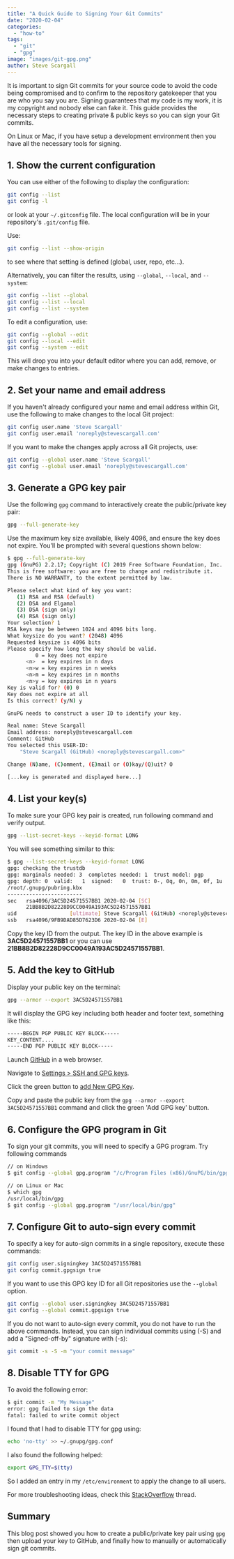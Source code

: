 ```yaml
---
title: "A Quick Guide to Signing Your Git Commits"
date: "2020-02-04"
categories: 
  - "how-to"
tags: 
  - "git"
  - "gpg"
image: "images/git-gpg.png"
author: Steve Scargall
---
```


It is important to sign Git commits for your source code to avoid the code being compromised and to confirm to the repository gatekeeper that you are who you say you are. Signing guarantees that my code is my work, it is my copyright and nobody else can fake it. This guide provides the necessary steps to creating private & public keys so you can sign your Git commits.

On Linux or Mac, if you have setup a development environment then you have all the necessary tools for signing.

## 1\. Show the current configuration

You can use either of the following to display the configuration:

```bash
git config --list
git config -l
```

or look at your `~/.gitconfig` file. The local configuration will be in your repository's `.git/config` file.

Use:

```bash
git config --list --show-origin
```

to see where that setting is defined (global, user, repo, etc...).

Alternatively, you can filter the results, using `--global`, `--local`, and `--system`:

```bash
git config --list --global
git config --list --local
git config --list --system
```

To edit a configuration, use:

```bash
git config --global --edit
git config --local --edit
git config --system --edit
```

This will drop you into your default editor where you can add, remove, or make changes to entries.

## 2\. Set your name and email address

If you haven't already configured your name and email address within Git, use the following to make changes to the local Git project:

```bash
git config user.name 'Steve Scargall'
git config user.email 'noreply@stevescargall.com'
```

If you want to make the changes apply across all Git projects, use:

```bash
git config --global user.name 'Steve Scargall'
git config --global user.email 'noreply@stevescargall.com'
```

## 3\. Generate a GPG key pair

Use the following `gpg` command to interactively create the public/private key pair:

```bash
gpg --full-generate-key
```

Use the maximum key size available, likely 4096, and ensure the key does not expire. You'll be prompted with several questions shown below:

```bash
$ gpg --full-generate-key
gpg (GnuPG) 2.2.17; Copyright (C) 2019 Free Software Foundation, Inc.
This is free software: you are free to change and redistribute it.
There is NO WARRANTY, to the extent permitted by law.

Please select what kind of key you want:
   (1) RSA and RSA (default)
   (2) DSA and Elgamal
   (3) DSA (sign only)
   (4) RSA (sign only)
Your selection? 1
RSA keys may be between 1024 and 4096 bits long.
What keysize do you want? (2048) 4096
Requested keysize is 4096 bits
Please specify how long the key should be valid.
         0 = key does not expire
      <n>  = key expires in n days
      <n>w = key expires in n weeks
      <n>m = key expires in n months
      <n>y = key expires in n years
Key is valid for? (0) 0
Key does not expire at all
Is this correct? (y/N) y

GnuPG needs to construct a user ID to identify your key.

Real name: Steve Scargall
Email address: noreply@stevescargall.com
Comment: GitHub
You selected this USER-ID:
    "Steve Scargall (GitHub) <noreply@stevescargall.com>"

Change (N)ame, (C)omment, (E)mail or (O)kay/(Q)uit? O

[...key is generated and displayed here...]
```

## 4\. List your key(s)

To make sure your GPG key pair is created, run following command and verify output.

```bash
gpg --list-secret-keys --keyid-format LONG
```

You will see something similar to this:

```bash
$ gpg --list-secret-keys --keyid-format LONG
gpg: checking the trustdb
gpg: marginals needed: 3  completes needed: 1  trust model: pgp
gpg: depth: 0  valid:   1  signed:   0  trust: 0-, 0q, 0n, 0m, 0f, 1u
/root/.gnupg/pubring.kbx
------------------------
sec   rsa4096/3AC5D24571557BB1 2020-02-04 [SC]
      21BB8B2D82228D9CC0049A193AC5D24571557BB1
uid                 [ultimate] Steve Scargall (GitHub) <noreply@stevescargall.com>
ssb   rsa4096/9FB9DAD85D7623D6 2020-02-04 [E]
```

Copy the key ID from the output. The key ID in the above example is **3AC5D24571557BB1** or you can use **21BB8B2D82228D9CC0049A193AC5D24571557BB1**.

## 5\. Add the key to GitHub

Display your public key on the terminal:

```bash
gpg --armor --export 3AC5D24571557BB1
```

It will display the GPG key including both header and footer text, something like this:

```bash
-----BEGIN PGP PUBLIC KEY BLOCK-----
KEY_CONTENT....
-----END PGP PUBLIC KEY BLOCK-----
```

Launch [GitHub](https://github.com/) in a web browser.

Navigate to [Settings > SSH and GPG keys](https://github.com/settings/keys).

Click the green button to [add New GPG Key](https://github.com/settings/gpg/new).

Copy and paste the public key from the `gpg --armor --export 3AC5D24571557BB1` command and click the green 'Add GPG key' button.

## 6\. Configure the GPG program in Git

To sign your git commits, you will need to specify a GPG program. Try following commands

```bash
// on Windows
$ git config --global gpg.program "/c/Program Files (x86)/GnuPG/bin/gpg.exe"

// on Linux or Mac
$ which gpg
/usr/local/bin/gpg
$ git config --global gpg.program "/usr/local/bin/gpg"
```

## 7\. Configure Git to auto-sign every commit

To specify a key for auto-sign commits in a single repository, execute these commands:

```bash
git config user.signingkey 3AC5D24571557BB1 
git config commit.gpgsign true
```

If you want to use this GPG key ID for all Git repositories use the `--global` option.

```bash
git config --global user.signingkey 3AC5D24571557BB1 
git config --global commit.gpgsign true
```

If you do not want to auto-sign every commit, you do not have to run the above commands. Instead, you can sign individual commits using (-S) and add a "Signed-off-by" signature with (-s):

```bash
git commit -s -S -m "your commit message"
```

## 8\. Disable TTY for GPG

To avoid the following error:

```bash
$ git commit -m "My Message"
error: gpg failed to sign the data
fatal: failed to write commit object
```

I found that I had to disable TTY for gpg using:

```bash
echo 'no-tty' >> ~/.gnupg/gpg.conf
```

I also found the following helped:

```bash
export GPG_TTY=$(tty)
```

So I added an entry in my `/etc/environment` to apply the change to all users.

For more troubleshooting ideas, check this [StackOverflow](https://stackoverflow.com/questions/39494631/gpg-failed-to-sign-the-data-fatal-failed-to-write-commit-object-git-2-10-0) thread.

## Summary

This blog post showed you how to create a public/private key pair using `gpg` then upload your key to GitHub, and finally how to manually or automatically sign git commits.
